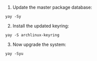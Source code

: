 1. Update the master package database:

```
yay -Sy
```

2. Install the updated keyring:

```
yay -S archlinux-keyring
```

3. Now upgrade the system:

```
yay -Syu
```